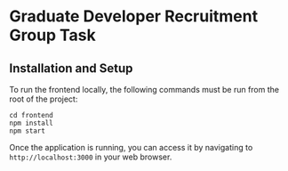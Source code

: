 # Graduate Developer Recruitment Group Task

## Installation and Setup

To run the frontend locally, the following commands must be run from the root of the project:

```
cd frontend
npm install
npm start
```

Once the application is running, you can access it by navigating to `http://localhost:3000` in your web browser.
